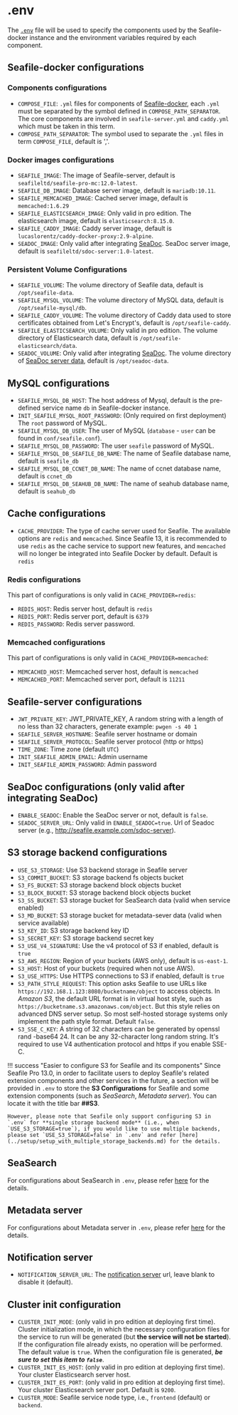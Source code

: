 # .env

The [`.env`](../repo/docker/pro/env) file will be used to specify the components used by the Seafile-docker instance and the environment variables required by each component.

## Seafile-docker configurations

### Components configurations

- `COMPOSE_FILE`: `.yml` files for components of [Seafile-docker](../setup/overview.md), each `.yml` must be separated by the symbol defined in `COMPOSE_PATH_SEPARATOR`. The core components are involved in `seafile-server.yml` and `caddy.yml` which must be taken in this term.
- `COMPOSE_PATH_SEPARATOR`: The symbol used to separate the `.yml` files in term `COMPOSE_FILE`, default is ','.

### Docker images configurations

- `SEAFILE_IMAGE`: The image of Seafile-server, default is `seafileltd/seafile-pro-mc:12.0-latest`.
- `SEAFILE_DB_IMAGE`: Database server image, default is `mariadb:10.11`.
- `SEAFILE_MEMCACHED_IMAGE`: Cached server image, default is `memcached:1.6.29`
- `SEAFILE_ELASTICSEARCH_IMAGE`: Only valid in pro edition. The elasticsearch image, default is `elasticsearch:8.15.0`.
- `SEAFILE_CADDY_IMAGE`: Caddy server image, default is `lucaslorentz/caddy-docker-proxy:2.9-alpine`.
- `SEADOC_IMAGE`: Only valid after integrating [SeaDoc](../extension/setup_seadoc.md). SeaDoc server image, default is `seafileltd/sdoc-server:1.0-latest`.

### Persistent Volume Configurations

- `SEAFILE_VOLUME`: The volume directory of Seafile data, default is `/opt/seafile-data`.
- `SEAFILE_MYSQL_VOLUME`: The volume directory of MySQL data, default is `/opt/seafile-mysql/db`.
- `SEAFILE_CADDY_VOLUME`: The volume directory of Caddy data used to store certificates obtained from Let's Encrypt's, default is `/opt/seafile-caddy`.
- `SEAFILE_ELASTICSEARCH_VOLUME`: Only valid in pro edition. The volume directory of Elasticsearch data, default is `/opt/seafile-elasticsearch/data`.
- `SEADOC_VOLUME`: Only valid after integrating [SeaDoc](../extension/setup_seadoc.md). The volume directory of [SeaDoc server data](../extension/setup_seadoc.md#seadoc-directory-structure), default is `/opt/seadoc-data`.

## MySQL configurations

- `SEAFILE_MYSQL_DB_HOST`: The host address of Mysql, default is the pre-defined service name `db` in Seafile-docker instance.
- `INIT_SEAFILE_MYSQL_ROOT_PASSWORD`: (Only required on first deployment) The `root` password of MySQL. 
- `SEAFILE_MYSQL_DB_USER`: The user of MySQL (`database` - `user` can be found in `conf/seafile.conf`).
- `SEAFILE_MYSQL_DB_PASSWORD`: The user `seafile` password of MySQL.
- `SEAFILE_MYSQL_DB_SEAFILE_DB_NAME`: The name of Seafile database name, default is `seafile_db`
- `SEAFILE_MYSQL_DB_CCNET_DB_NAME`: The name of ccnet database name, default is `ccnet_db`
- `SEAFILE_MYSQL_DB_SEAHUB_DB_NAME`: The name of seahub database name, default is `seahub_db`

## Cache configurations

- `CACHE_PROVIDER`: The type of cache server used for Seafile. The available options are `redis` and `memcached`. Since Seafile 13, it is recommended to use `redis` as the cache service to support new features, and `memcached` will no longer be integrated into Seafile Docker by default. Default is `redis`

### Redis configurations

This part of configurations is only valid in `CACHE_PROVIDER=redis`:

- `REDIS_HOST`: Redis server host, default is `redis`
- `REDIS_PORT`: Redis server port, default is `6379`
- `REDIS_PASSWORD`: Redis server password. 

### Memcached configurations

This part of configurations is only valid in `CACHE_PROVIDER=memcached`:

- `MEMCACHED_HOST`: Memcached server host, default is `memcached`
- `MEMCACHED_PORT`: Memcached server port, default is `11211`

## Seafile-server configurations

- `JWT_PRIVATE_KEY`: JWT_PRIVATE_KEY, A random string with a length of no less than 32 characters, generate example: `pwgen -s 40 1`
- `SEAFILE_SERVER_HOSTNAME`: Seafile server hostname or domain
- `SEAFILE_SERVER_PROTOCOL`: Seafile server protocol (http or https)
- `TIME_ZONE`: Time zone (default `UTC`)
- `INIT_SEAFILE_ADMIN_EMAIL`: Admin username
- `INIT_SEAFILE_ADMIN_PASSWORD`: Admin password

## SeaDoc configurations (only valid after integrating SeaDoc)

- `ENABLE_SEADOC`: Enable the SeaDoc server or not, default is `false`.
- `SEADOC_SERVER_URL`: Only valid in `ENABLE_SEADOC=true`. Url of Seadoc server (e.g., http://seafile.example.com/sdoc-server).

## S3 storage backend configurations 

- `USE_S3_STORAGE`: Use S3 backend storage in Seafile server
- `S3_COMMIT_BUCKET`: S3 storage backend fs objects bucket
- `S3_FS_BUCKET`: S3 storage backend block objects bucket
- `S3_BLOCK_BUCKET`: S3 storage backend block objects bucket
- `S3_SS_BUCKET`: S3 storage bucket for SeaSearch data (valid when service enabled)
- `S3_MD_BUCKET`: S3 storage bucket for metadata-sever data (valid when service available)
- `S3_KEY_ID`: S3 storage backend key ID
- `S3_SECRET_KEY`: S3 storage backend secret key
- `S3_USE_V4_SIGNATURE`: Use the v4 protocol of S3 if enabled, default is `true`
- `S3_AWS_REGION`: Region of your buckets (AWS only), default is `us-east-1`.
- `S3_HOST`: Host of your buckets (required when not use AWS).
- `S3_USE_HTTPS`: Use HTTPS connections to S3 if enabled, default is `true`
- `S3_PATH_STYLE_REQUEST`: This option asks Seafile to use URLs like `https://192.168.1.123:8080/bucketname/object` to access objects. In *Amazon S3*, the default URL format is in virtual host style, such as `https://bucketname.s3.amazonaws.com/object`. But this style relies on advanced DNS server setup. So most self-hosted storage systems only implement the path style format. Default `false`.
- `S3_SSE_C_KEY`: A string of 32 characters can be generated by openssl rand -base64 24. It can be any 32-character long random string. It's required to use V4 authentication protocol and https if you enable SSE-C.

!!! success "Easier to configure S3 for Seafile and its components"
    Since Seafile Pro 13.0, in order to facilitate users to deploy Seafile's related extension components and other services in the future, a section will be provided in `.env` to store the **S3 Configurations** for Seafile and some extension components (such as *SeaSearch*, *Metadata server*). You can locate it with the title bar **\#\#S3**.
    
    However, please note that Seafile only support configuring S3 in `.env` for **single storage backend mode** (i.e., when `USE_S3_STORAGE=true`), if you would like to use multiple backends, please set `USE_S3_STORAGE=false` in `.env` and refer [here](../setup/setup_with_multiple_storage_backends.md) for the details.

## SeaSearch

For configurations about SeaSearch in `.env`, please refer [here](https://seasearch-manual.seafile.com/config/) for the details.

## Metadata server

For configurations about Metadata server in `.env`, please refer [here](../extension/metadata-server.md#list-of-environment-variables-of-metadata-server) for the details.

## Notification server

- `NOTIFICATION_SERVER_URL`: The [notification server](../extension/notification-server.md) url, leave blank to disable it (default).

## Cluster init configuration 

- `CLUSTER_INIT_MODE`: (only valid in pro edition at deploying first time). Cluster initialization mode, in which the necessary configuration files for the service to run will be generated (but **the service will not be started**). If the configuration file already exists, no operation will be performed. The default value is `true`. When the configuration file is generated, ***be sure to set this item to `false`***.
- `CLUSTER_INIT_ES_HOST`: (only valid in pro edition at deploying first time). Your cluster Elasticsearch server host.
- `CLUSTER_INIT_ES_PORT`: (only valid in pro edition at deploying first time). Your cluster Elasticsearch server port. Default is `9200`.
- `CLUSTER_MODE`: Seafile service node type, i.e., `frontend` (default) or `backend`.
